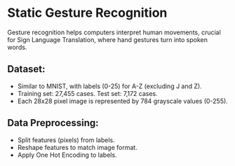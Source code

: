 # Static Gesture Recognition

Gesture recognition helps computers interpret human movements, crucial for Sign Language Translation, where hand gestures turn into spoken words.

## Dataset:
- Similar to MNIST, with labels (0-25) for A-Z (excluding J and Z).
- Training set: 27,455 cases. Test set: 7,172 cases.
- Each 28x28 pixel image is represented by 784 grayscale values (0-255).

## Data Preprocessing:
- Split features (pixels) from labels.
- Reshape features to match image format.
- Apply One Hot Encoding to labels.
